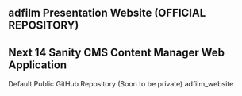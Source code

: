## adfilm Presentation Website (OFFICIAL REPOSITORY)

## Next 14 Sanity CMS Content Manager Web Application

Default Public GitHub Repository (Soon to be private)
adfilm_website
